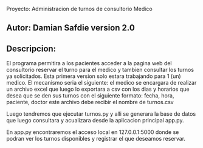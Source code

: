 Proyecto: Administracion de turnos de consultorio Medico

Autor: Damian Safdie
version 2.0
------------
Descripcion:
------------
El programa permitira a los pacientes acceder a la pagina web del consultorio reservar el turno para el medico y tambien consultar  los turnos ya solicitados.
Esta primera version solo estara trabajando para 1 (un) medico.
El mecanismo seria el siguiente:
el medico se encargara de realizar un archivo excel que luego lo exportara a csv con los dias y horarios que desea que se den sus turnos con el siguiente formato:
fecha, hora, paciente, doctor
este archivo debe recibir el nombre de turnos.csv

Luego tendremos que ejecutar turnos.py y alli se generara la base de datos que luego consultara y acualizara desde la aplicacion principal app.py.

En app.py encontraremos el acceso local en 127.0.0.1:5000 donde se podran ver los turnos disponibles y registrar el que deseamos reservar.









